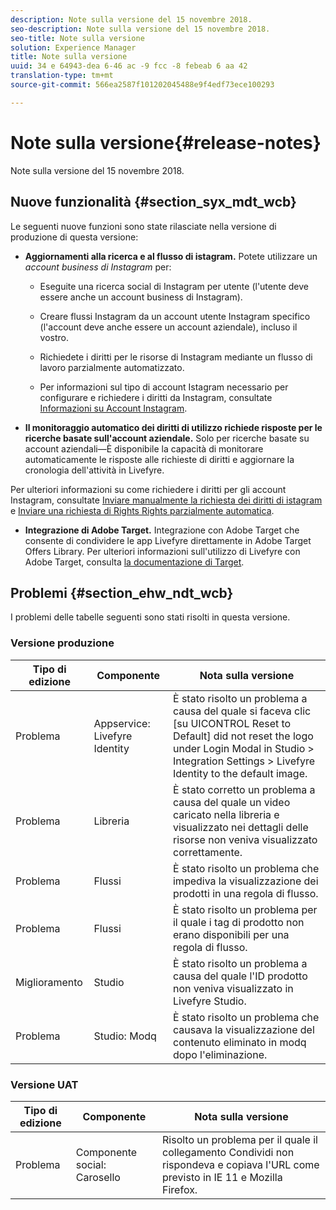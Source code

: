 ```yaml
---
description: Note sulla versione del 15 novembre 2018.
seo-description: Note sulla versione del 15 novembre 2018.
seo-title: Note sulla versione
solution: Experience Manager
title: Note sulla versione
uuid: 34 e 64943-dea 6-46 ac -9 fcc -8 febeab 6 aa 42
translation-type: tm+mt
source-git-commit: 566ea2587f101202045488e9f4edf73ece100293

---
```



# Note sulla versione{#release-notes}

Note sulla versione del 15 novembre 2018.

## Nuove funzionalità {#section_syx_mdt_wcb}

Le seguenti nuove funzioni sono state rilasciate nella versione di produzione di questa versione:

* **Aggiornamenti alla ricerca e al flusso di istagram.** Potete utilizzare un *account business di Instagram* per:

   * Eseguite una ricerca social di Instagram per utente (l'utente deve essere anche un account business di Instagram).

   * Creare flussi Instagram da un account utente Instagram specifico (l'account deve anche essere un account aziendale), incluso il vostro.

   * Richiedete i diritti per le risorse di Instagram mediante un flusso di lavoro parzialmente automatizzato.

   * Per informazioni sul tipo di account Istagram necessario per configurare e richiedere i diritti da Instagram, consultate [Informazioni su Account Instagram](/help/using/c-users-creating-accounts-with-studio-access/t-configure-social-accout-instagram/c-about-instagram-accounts.md).

* **Il monitoraggio automatico dei diritti di utilizzo richiede risposte per le ricerche basate sull'account aziendale.** Solo per ricerche basate su account aziendali—È disponibile la capacità di monitorare automaticamente le risposte alle richieste di diritti e aggiornare la cronologia dell'attività in Livefyre.

Per ulteriori informazioni su come richiedere i diritti per gli account Instagram, consultate [Inviare manualmente la richiesta dei diritti di istagram](/help/using/c-how-requesting-rights-works/c-send-instagram-manual-rights-request.md) e [Inviare una richiesta di Rights Rights parzialmente automatica](/help/using/c-how-requesting-rights-works/c-send-an-instagram-rights-request-from-the-library.md).

* **Integrazione di Adobe Target.** Integrazione con Adobe Target che consente di condividere le app Livefyre direttamente in Adobe Target Offers Library. Per ulteriori informazioni sull'utilizzo di Livefyre con Adobe Target, consulta [la documentazione di Target](https://marketing.adobe.com/resources/help/en_US/livefyre/livefyre-target.html).

## Problemi {#section_ehw_ndt_wcb}

I problemi delle tabelle seguenti sono stati risolti in questa versione.

### Versione produzione

| Tipo di edizione | Componente | Nota sulla versione |
|--- |--- |--- |
| Problema | Appservice: Livefyre Identity | È stato risolto un problema a causa del quale si faceva clic [su UICONTROL Reset to Default] did not reset the logo under Login Modal in Studio > Integration Settings > Livefyre Identity to the default image. |
| Problema | Libreria | È stato corretto un problema a causa del quale un video caricato nella libreria e visualizzato nei dettagli delle risorse non veniva visualizzato correttamente. |
| Problema | Flussi | È stato risolto un problema che impediva la visualizzazione dei prodotti in una regola di flusso. |
| Problema | Flussi | È stato risolto un problema per il quale i tag di prodotto non erano disponibili per una regola di flusso. |
| Miglioramento | Studio | È stato risolto un problema a causa del quale l'ID prodotto non veniva visualizzato in Livefyre Studio. |
| Problema | Studio: Modq | È stato risolto un problema che causava la visualizzazione del contenuto eliminato in modq dopo l'eliminazione. |

### Versione UAT

| **Tipo di edizione** | **Componente** | **Nota sulla versione** |
|---|---|---|
| Problema | Componente social: Carosello | Risolto un problema per il quale il collegamento Condividi non rispondeva e copiava l'URL come previsto in IE 11 e Mozilla Firefox. |